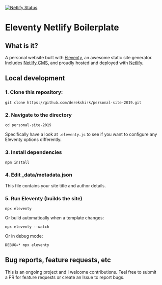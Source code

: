 [![Netlify Status](https://api.netlify.com/api/v1/badges/bbf28a84-4bdb-407b-a2fa-32628d27fa3d/deploy-status)](https://app.netlify.com/sites/eleventy-netlify-boilerplate/deploys)

# Eleventy Netlify Boilerplate

## What is it?

A personal website built with [Eleventy](https://www.11ty.io/), an awesome 
static site generator. Includes [Netlify CMS](https://www.netlifycms.org/), and 
proudly hosted and deployed with [Netlify](https://www.netlify.com).

## Local development

### 1. Clone this repository:

```
git clone https://github.com/derekshirk/personal-site-2019.git
```

### 2. Navigate to the directory

```
cd personal-site-2019
```

Specifically have a look at `.eleventy.js` to see if you want to configure any 
Eleventy options differently.

### 3. Install dependencies

```
npm install
```

### 4. Edit _data/metadata.json

This file contains your site title and author details.

### 5. Run Eleventy (builds the site)

```
npx eleventy
```

Or build automatically when a template changes:
```
npx eleventy --watch
```

Or in debug mode:
```
DEBUG=* npx eleventy
```

## Bug reports, feature requests, etc

This is an ongoing project and I welcome contributions. Feel free to submit 
a PR for feature requests or create an Issue to report bugs.